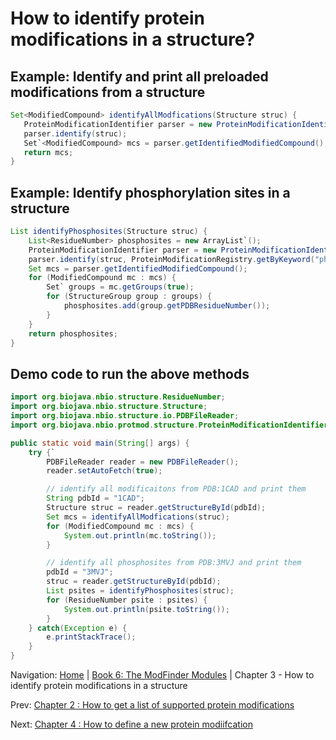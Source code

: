 How to identify protein modifications in a structure?
===

## Example: Identify and print all preloaded modifications from a structure

```java
Set<ModifiedCompound> identifyAllModfications(Structure struc) {
   ProteinModificationIdentifier parser = new ProteinModificationIdentifier();
   parser.identify(struc);
   Set`<ModifiedCompound> mcs = parser.getIdentifiedModifiedCompound();
   return mcs;
}
```

## Example: Identify phosphorylation sites in a structure

```java
List identifyPhosphosites(Structure struc) {
    List<ResidueNumber> phosphosites = new ArrayList`();
    ProteinModificationIdentifier parser = new ProteinModificationIdentifier();
    parser.identify(struc, ProteinModificationRegistry.getByKeyword("phosphoprotein"));
    Set mcs = parser.getIdentifiedModifiedCompound();
    for (ModifiedCompound mc : mcs) {
        Set` groups = mc.getGroups(true);
        for (StructureGroup group : groups) {
            phosphosites.add(group.getPDBResidueNumber());
        }
    }
    return phosphosites;
}
```

## Demo code to run the above methods

```java
import org.biojava.nbio.structure.ResidueNumber;
import org.biojava.nbio.structure.Structure;
import org.biojava.nbio.structure.io.PDBFileReader;
import org.biojava.nbio.protmod.structure.ProteinModificationIdentifier;

public static void main(String[] args) {
    try {`
        PDBFileReader reader = new PDBFileReader();
        reader.setAutoFetch(true);

        // identify all modificaitons from PDB:1CAD and print them
        String pdbId = "1CAD";
        Structure struc = reader.getStructureById(pdbId);
        Set mcs = identifyAllModfications(struc);
        for (ModifiedCompound mc : mcs) {
            System.out.println(mc.toString());
        }

        // identify all phosphosites from PDB:3MVJ and print them
        pdbId = "3MVJ";
        struc = reader.getStructureById(pdbId);
        List psites = identifyPhosphosites(struc);
        for (ResidueNumber psite : psites) {
            System.out.println(psite.toString());
        }
    } catch(Exception e) {
        e.printStackTrace();  
    }
}
```


Navigation:
[Home](../README.md)
| [Book 6: The ModFinder Modules](README.md)
| Chapter 3 - How to identify protein modifications in a structure

Prev: [Chapter 2 : How to get a list of supported protein modifications](installation.md)

Next: [Chapter 4 : How to define a new protein modiifcation](add-protein-modification.md)
